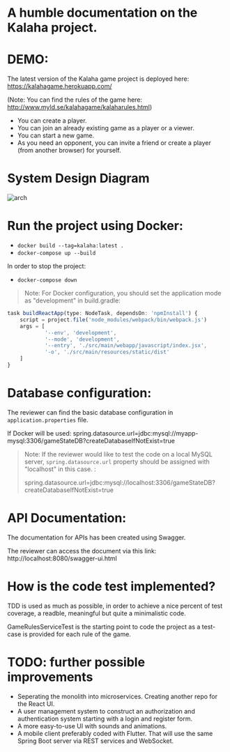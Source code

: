 # A humble documentation on the Kalaha project.
# DEMO:

The latest version of the Kalaha game project is deployed here:
https://kalahagame.herokuapp.com/

(Note: You can find the rules of the game here: http://www.myld.se/kalahagame/kalaharules.html)
- You can create a player.
- You can join an already existing game as a player or a viewer. 
- You can start a new game.
- As you need an opponent, you can invite a friend or create a player (from another browser) for yourself.

# System Design Diagram
![arch](https://user-images.githubusercontent.com/60903744/125266775-d48d2800-e30e-11eb-9bfa-2920382953ce.png)


# Run the project using Docker:

- `docker build --tag=kalaha:latest .`
- `docker-compose up --build`

In order to stop the project:

- `docker-compose down`

> Note: For Docker configuration, you should set the application mode as "development" in build.gradle:
```javascript
task buildReactApp(type: NodeTask, dependsOn: 'npmInstall') {
    script = project.file('node_modules/webpack/bin/webpack.js')
    args = [
            '--env', 'development',
            '--mode', 'development',
            '--entry', './src/main/webapp/javascript/index.jsx',
            '-o', './src/main/resources/static/dist'
    ]
}
```


# Database configuration:

The reviewer can find the basic database configuration in `application.properties` file.

If Docker will be used:
spring.datasource.url=jdbc:mysql://myapp-mysql:3306/gameStateDB?createDatabaseIfNotExist=true

> Note: If the reviewer would like to test the code on a local MySQL
> server, `spring.datasource.url` property should be assigned with
> "localhost" in this case. :
>
>spring.datasource.url=jdbc:mysql://localhost:3306/gameStateDB?createDatabaseIfNotExist=true

# API Documentation:

The documentation for APIs has been created using Swagger.

The reviewer can access the document via this link:
http://localhost:8080/swagger-ui.html

# How is the code test implemented?

TDD is used as much as possible, in order to achieve a nice percent of test coverage, a readble, meaningful but quite a
minimalistic code.

GameRulesServiceTest is the starting point to code the project as a test-case is provided for each rule of the game.
 
 
# TODO: further possible improvements
 - Seperating the monolith into microservices. Creating another repo for the React UI.
 - A user management system to construct an authorization and authentication system starting with a login and register form.
 - A more easy-to-use UI with sounds and animations.
 - A mobile client preferably coded with Flutter. That will use the same Spring Boot server via REST services and WebSocket.
 
